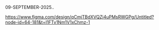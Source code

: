 09-SEPTEMBER-2025..

https://www.figma.com/design/qCmjTBdXVQZj4uPMsRWGPg/Untitled?node-id=64-181&t=I1FTv1Nm1V1xChmz-1